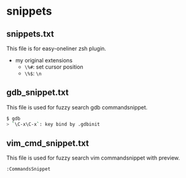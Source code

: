 # snippets

## snippets.txt
This file is for easy-oneliner zsh plugin.

* my original extensions
  * `\%#`: set cursor position
  * `\%$`: `\n`

## gdb_snippet.txt
This file is used for fuzzy search gdb commandsnippet.
``` bash
$ gdb
> `\C-x\C-x`: key bind by .gdbinit
```

## vim_cmd_snippet.txt
This file is used for fuzzy search vim commandsnippet with preview.

``` vim
:CommandsSnippet
```
